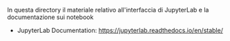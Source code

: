 In questa directory il materiale relativo all'interfaccia di JupyterLab e la documentazione sui notebook

- JupyterLab Documentation: https://jupyterlab.readthedocs.io/en/stable/
